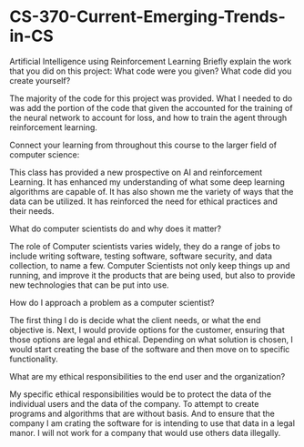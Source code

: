 # CS-370-Current-Emerging-Trends-in-CS

Artificial Intelligence using Reinforcement Learning Briefly explain the work that you did on this project: 
What code were you given? What code did you create yourself?

The majority of the code for this project was provided.  What I needed to do was add the portion of the code that  given the accounted for the training 
of the neural network to account for loss, and how to train the agent through reinforcement learning.

Connect your learning from throughout this course to the larger field of computer science:

This class has provided a new prospective on AI and reinforcement Learning.  It has enhanced my understanding of what some deep learning algorithms are capable
of.  It has also shown me the variety of ways that the data can be utilized.  It has reinforced the need for ethical practices and their needs.

What do computer scientists do and why does it matter?

The role of Computer scientists varies widely, they do a range of jobs to include writing software, testing software, software security, and data collection, 
to name a few. Computer Scientists not only keep things up and running, and improve it the products that are being used, but also to provide new 
technologies that can be put into use.

How do I approach a problem as a computer scientist? 

The first thing I do is decide what the client needs, or what the end objective is.  Next, I would provide options for the customer, ensuring that those options
are legal and ethical. Depending on what solution is chosen, I would start creating the base of the software and then move on to specific functionality.

What are my ethical responsibilities to the end user and the organization? 

My specific ethical responsibilities would be to protect the data of the individual users and the data of the company. To attempt to create programs and 
algorithms that are without basis. And to ensure that the company I am crating the software for is intending to use that data in a legal manor. I will not work 
for a company that would use others data illegally.
